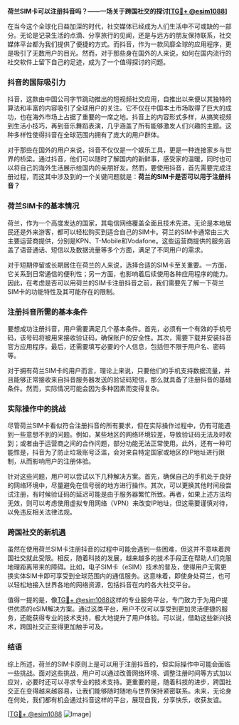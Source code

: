 **荷兰SIM卡可以注册抖音吗？——一场关于跨国社交的探讨[[TG💪+ @esim1088](https://t.me/s/esim1088)]**

在当今这个全球化日益加深的时代，社交媒体已经成为人们生活中不可或缺的一部分。无论是记录生活的点滴、分享旅行的见闻，还是与远方的朋友保持联系，社交媒体平台都为我们提供了便捷的方式。而抖音，作为一款风靡全球的应用程序，更是吸引了无数用户的目光。然而，对于那些身在国外的人来说，如何在国内流行的社交软件上留下自己的足迹，成为了一个值得探讨的问题。

### 抖音的国际吸引力

抖音，这款由中国公司字节跳动推出的短视频社交应用，自推出以来便以其独特的算法和丰富的内容吸引了全球用户的关注。它不仅在中国本土市场取得了巨大的成功，也在海外市场上占据了重要的一席之地。抖音上的内容形式多样，从搞笑视频到生活小技巧，再到音乐舞蹈表演，几乎涵盖了所有能够激发人们兴趣的主题。这种多样性使得抖音在全球范围内拥有了庞大的用户群体。

对于那些在国外的用户来说，抖音不仅仅是一个娱乐工具，更是一种连接家乡与世界的桥梁。通过抖音，他们可以随时了解国内的新鲜事，感受家的温暖，同时也可以将自己的海外生活展示给国内的亲朋好友。然而，要使用抖音，首先需要完成注册过程，而这其中涉及到的一个关键问题就是：**荷兰的SIM卡是否可以用于注册抖音？**

### 荷兰SIM卡的基本情况

荷兰，作为一个高度发达的国家，其电信网络覆盖全面且技术先进。无论是本地居民还是外来游客，都可以轻松购买到适合自己的SIM卡。荷兰的SIM卡通常由三大主要运营商提供，分别是KPN、T-Mobile和Vodafone。这些运营商提供的服务涵盖了语音通话、短信以及数据流量等多个方面，满足了不同用户的需求。

对于短期停留或长期居住在荷兰的人来说，选择合适的SIM卡至关重要。一方面，它关系到日常通信的便利性；另一方面，也影响着后续使用各种应用程序的能力。因此，在考虑是否可以用荷兰的SIM卡注册抖音之前，我们需要先了解一下荷兰SIM卡的功能特性及其可能存在的限制。

### 注册抖音所需的基本条件

要想成功注册抖音，用户需要满足几个基本条件。首先，必须有一个有效的手机号码，该号码将被用来接收验证码，确保账户的安全性。其次，需要下载并安装抖音官方应用程序。最后，还需要填写必要的个人信息，包括但不限于用户名、密码等。

对于拥有荷兰SIM卡的用户而言，理论上来说，只要他们的手机支持数据流量，并且能够正常接收来自抖音服务器发送的验证码短信，那么就具备了注册抖音的基础条件。然而，实际情况可能会因为多种因素而变得复杂。

### 实际操作中的挑战

尽管荷兰SIM卡看似符合注册抖音的所有要求，但在实际操作过程中，仍有可能遇到一些意想不到的问题。例如，某些地区的网络环境较差，导致验证码无法及时收到；或者由于运营商之间的合作问题，部分功能无法正常使用。此外，还有一种可能性是，抖音为了防止垃圾账号泛滥，会对来自特定国家或地区的IP地址进行限制，从而影响用户的注册体验。

针对这些问题，用户可以尝试以下几种解决方案。首先，确保自己的手机处于良好的网络环境中，尽量避免在信号弱的地方进行操作。其次，可以更换其他时间段尝试注册，有时候验证码的延迟可能是由于服务器繁忙所致。再者，如果上述方法均无效，则可以考虑使用虚拟专用网络（VPN）来改变IP地址，但这需要谨慎对待，以免违反相关法律法规。

### 跨国社交的新机遇

虽然在使用荷兰SIM卡注册抖音的过程中可能会遇到一些困难，但这并不意味着跨国社交就此受限。相反，随着科技的发展，越来越多的技术手段正在帮助人们克服地理距离带来的障碍。比如，电子SIM卡（eSIM）技术的普及，使得用户无需更换实体SIM卡即可享受到全球范围内的通信服务。这意味着，即使身处荷兰，也可以轻松地接入世界各地的网络资源，包括抖音在内的各大社交平台。

值得一提的是，像[TG💪+ @esim1088](https://t.me/s/esim1088)这样的专业服务平台，专门致力于为用户提供优质的eSIM解决方案。通过这类平台，用户不仅可以享受到更加灵活便捷的服务，还能获得专业的技术支持，极大地提升了用户体验。可以说，借助这些新兴技术，跨国社交正变得更加触手可及。

### 结语

综上所述，荷兰的SIM卡原则上是可以用于注册抖音的，但实际操作中可能会面临一些挑战。面对这些挑战，用户可以通过改善网络环境、调整注册时间等方式加以应对，必要时还可以寻求专业的技术支持。更重要的是，随着科技的进步，跨国社交正在变得越来越容易，让我们能够随时随地与世界保持紧密联系。未来，无论身在何处，我们都有机会通过抖音这样的平台，展现自我，分享快乐，收获友谊。

[[TG💪+ @esim1088](https://t.me/s/esim1088) ![Image](https://i.postimg.cc/4NQfJmqS/Snipaste-2025-05-13-00-14-12.png)]